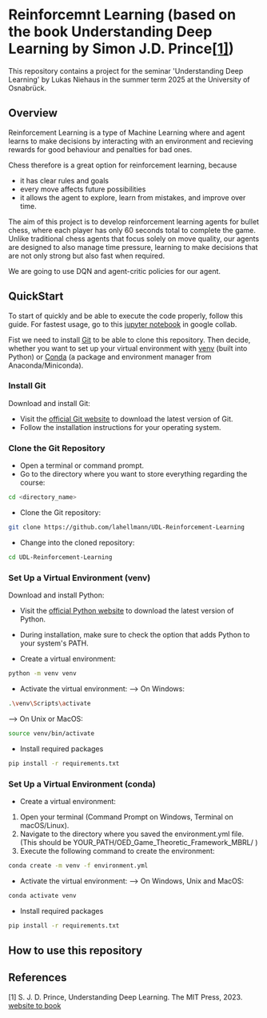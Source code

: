 # Reinforcemnt Learning (based on the book Understanding Deep Learning by Simon J.D. Prince[[1]](#references))
This repository contains a project for the seminar 'Understanding Deep Learning' by Lukas Niehaus in the summer term 2025 at the University of Osnabrück. 

## Overview
Reinforcement Learning is a type of Machine Learning where and agent learns to make decisions by interacting with an environment and recieving rewards for good behaviour and penalties for bad ones.

Chess therefore is a great option for reinforcement learning, because 
- it has clear rules and goals
- every move affects future possibilities
- it allows the agent to explore, learn from mistakes, and improve over time.
  
The aim of this project is to develop reinforcement learning agents for bullet chess, where each player has only 60 seconds total to complete the game. Unlike traditional chess agents that focus solely on move quality, our agents are designed to also manage time pressure, learning to make decisions that are not only strong but also fast when required.

We are going to use DQN and agent-critic policies for our agent.

## QuickStart
To start of quickly and be able to execute the code properly, follow this guide.
For fastest usage, go to this [jupyter notebook](https://colab.research.google.com/drive/1ae7qFCyGvhH7TT2yE0qTrL9GH5_HAyJ9?usp=sharing) in google collab.


Fist we need to install [Git](#git) to be able to clone this repository.
Then decide, whether you want to set up your virtual environment with [venv](#venv) (built into Python) or [Conda](#conda) (a package and environment manager from Anaconda/Miniconda).

### Install Git
<a name="git"></a>
Download and install Git:

- Visit the [official Git website](https://git-scm.com/) to download the latest version of Git.
- Follow the installation instructions for your operating system.

### Clone the Git Repository

- Open a terminal or command prompt.
- Go to the directory where you want to store everything regarding the course:
```bash
cd <directory_name>
```
- Clone the Git repository:
```bash
git clone https://github.com/lahellmann/UDL-Reinforcement-Learning
```
- Change into the cloned repository:
```bash
cd UDL-Reinforcement-Learning
```

### Set Up a Virtual Environment (venv)
<a name="venv"></a>

Download and install Python:
- Visit the [official Python website](https://www.python.org/) to download the latest version of Python.
- During installation, make sure to check the option that adds Python to your system's PATH.

- Create a virtual environment:
```bash 
python -m venv venv
```
- Activate the virtual environment:
--> On Windows:
```bash
.\venv\Scripts\activate
```
--> On Unix or MacOS:
```bash
source venv/bin/activate
```
- Install required packages
```bash
pip install -r requirements.txt
```

### Set Up a Virtual Environment (conda)
<a name="conda"></a>
- Create a virtual environment:
1. Open your terminal (Command Prompt on Windows, Terminal on macOS/Linux).
2. Navigate to the directory where you saved the environment.yml file. (This should be YOUR_PATH/OED_Game_Theoretic_Framework_MBRL/ )
3. Execute the following command to create the environment:

```bash 
conda create -m venv -f environment.yml
```
- Activate the virtual environment:
--> On Windows, Unix and MacOS:
```bash
conda activate venv
```
- Install required packages
```bash
pip install -r requirements.txt
```

## How to use this repository


## References
<a name="references"></a>
[1] S. J. D. Prince, Understanding Deep Learning. The MIT Press, 2023. [website to book](https://udlbook.github.io/udlbook/)
